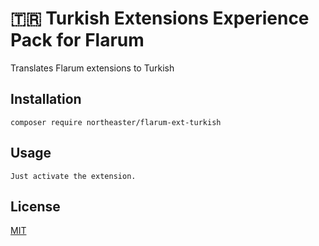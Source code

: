 # 🇹🇷 Turkish Extensions Experience Pack for Flarum

Translates Flarum extensions to Turkish

## Installation

```
composer require northeaster/flarum-ext-turkish
```

## Usage

```
Just activate the extension.
```

## License
[MIT](https://choosealicense.com/licenses/mit/)

